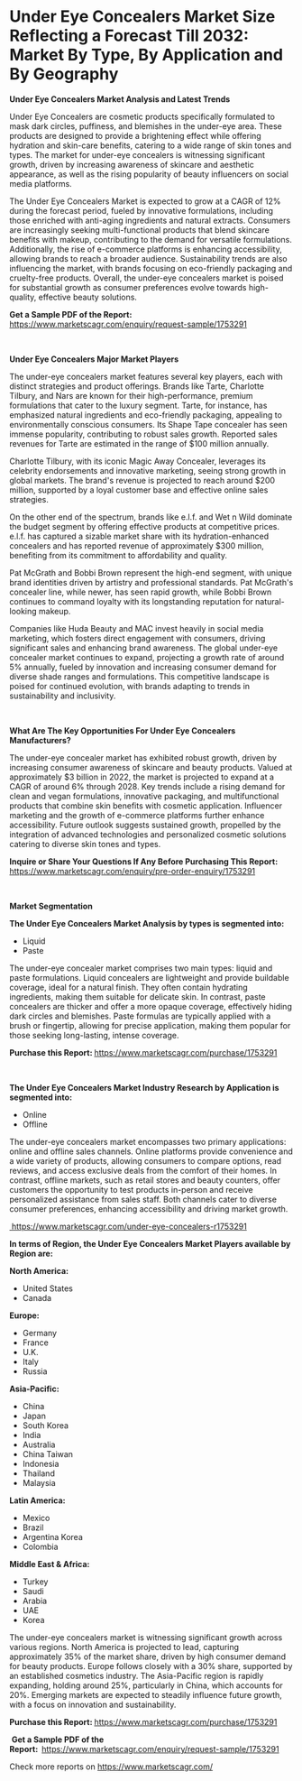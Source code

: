 <p><h1>Under Eye Concealers Market Size Reflecting a Forecast Till 2032: Market By Type, By Application and By Geography</h1></p><p><strong>Under Eye Concealers Market Analysis and Latest Trends</strong></p>
<p><p>Under Eye Concealers are cosmetic products specifically formulated to mask dark circles, puffiness, and blemishes in the under-eye area. These products are designed to provide a brightening effect while offering hydration and skin-care benefits, catering to a wide range of skin tones and types. The market for under-eye concealers is witnessing significant growth, driven by increasing awareness of skincare and aesthetic appearance, as well as the rising popularity of beauty influencers on social media platforms.</p><p>The Under Eye Concealers Market is expected to grow at a CAGR of 12% during the forecast period, fueled by innovative formulations, including those enriched with anti-aging ingredients and natural extracts. Consumers are increasingly seeking multi-functional products that blend skincare benefits with makeup, contributing to the demand for versatile formulations. Additionally, the rise of e-commerce platforms is enhancing accessibility, allowing brands to reach a broader audience. Sustainability trends are also influencing the market, with brands focusing on eco-friendly packaging and cruelty-free products. Overall, the under-eye concealers market is poised for substantial growth as consumer preferences evolve towards high-quality, effective beauty solutions.</p></p>
<p><strong>Get a Sample PDF of the Report:&nbsp;</strong> <a href="https://www.marketscagr.com/enquiry/request-sample/1753291?utm_campaign=2935&utm_medium=2&utm_source=Github&utm_content=ia&utm_term=04042025&utm_id=under-eye-concealers">https://www.marketscagr.com/enquiry/request-sample/1753291</a></p>
<p>&nbsp;</p>
<p><strong>Under Eye Concealers Major Market Players</strong></p>
<p><p>The under-eye concealers market features several key players, each with distinct strategies and product offerings. Brands like Tarte, Charlotte Tilbury, and Nars are known for their high-performance, premium formulations that cater to the luxury segment. Tarte, for instance, has emphasized natural ingredients and eco-friendly packaging, appealing to environmentally conscious consumers. Its Shape Tape concealer has seen immense popularity, contributing to robust sales growth. Reported sales revenues for Tarte are estimated in the range of $100 million annually.</p><p>Charlotte Tilbury, with its iconic Magic Away Concealer, leverages its celebrity endorsements and innovative marketing, seeing strong growth in global markets. The brand's revenue is projected to reach around $200 million, supported by a loyal customer base and effective online sales strategies.</p><p>On the other end of the spectrum, brands like e.l.f. and Wet n Wild dominate the budget segment by offering effective products at competitive prices. e.l.f. has captured a sizable market share with its hydration-enhanced concealers and has reported revenue of approximately $300 million, benefiting from its commitment to affordability and quality.</p><p>Pat McGrath and Bobbi Brown represent the high-end segment, with unique brand identities driven by artistry and professional standards. Pat McGrath's concealer line, while newer, has seen rapid growth, while Bobbi Brown continues to command loyalty with its longstanding reputation for natural-looking makeup.</p><p>Companies like Huda Beauty and MAC invest heavily in social media marketing, which fosters direct engagement with consumers, driving significant sales and enhancing brand awareness. The global under-eye concealer market continues to expand, projecting a growth rate of around 5% annually, fueled by innovation and increasing consumer demand for diverse shade ranges and formulations. This competitive landscape is poised for continued evolution, with brands adapting to trends in sustainability and inclusivity.</p></p>
<p>&nbsp;</p>
<p><strong>What Are The Key Opportunities For Under Eye Concealers Manufacturers?</strong></p>
<p><p>The under-eye concealer market has exhibited robust growth, driven by increasing consumer awareness of skincare and beauty products. Valued at approximately $3 billion in 2022, the market is projected to expand at a CAGR of around 6% through 2028. Key trends include a rising demand for clean and vegan formulations, innovative packaging, and multifunctional products that combine skin benefits with cosmetic application. Influencer marketing and the growth of e-commerce platforms further enhance accessibility. Future outlook suggests sustained growth, propelled by the integration of advanced technologies and personalized cosmetic solutions catering to diverse skin tones and types.</p></p>
<p><strong>Inquire or Share Your Questions If Any Before Purchasing This Report:</strong> <a href="https://www.marketscagr.com/enquiry/pre-order-enquiry/1753291?utm_campaign=2935&utm_medium=2&utm_source=Github&utm_content=ia&utm_term=04042025&utm_id=under-eye-concealers">https://www.marketscagr.com/enquiry/pre-order-enquiry/1753291</a></p>
<p>&nbsp;</p>
<p><strong>Market Segmentation</strong></p>
<p><strong>The Under Eye Concealers Market Analysis by types is segmented into:</strong></p>
<p><ul><li>Liquid</li><li>Paste</li></ul></p>
<p><p>The under-eye concealer market comprises two main types: liquid and paste formulations. Liquid concealers are lightweight and provide buildable coverage, ideal for a natural finish. They often contain hydrating ingredients, making them suitable for delicate skin. In contrast, paste concealers are thicker and offer a more opaque coverage, effectively hiding dark circles and blemishes. Paste formulas are typically applied with a brush or fingertip, allowing for precise application, making them popular for those seeking long-lasting, intense coverage.</p></p>
<p><strong>Purchase this Report:&nbsp;</strong><a href="https://www.marketscagr.com/purchase/1753291?utm_campaign=2935&utm_medium=2&utm_source=Github&utm_content=ia&utm_term=04042025&utm_id=under-eye-concealers">https://www.marketscagr.com/purchase/1753291</a></p>
<p>&nbsp;</p>
<p><strong>The Under Eye Concealers Market Industry Research by Application is segmented into:</strong></p>
<p><ul><li>Online</li><li>Offline</li></ul></p>
<p><p>The under-eye concealers market encompasses two primary applications: online and offline sales channels. Online platforms provide convenience and a wide variety of products, allowing consumers to compare options, read reviews, and access exclusive deals from the comfort of their homes. In contrast, offline markets, such as retail stores and beauty counters, offer customers the opportunity to test products in-person and receive personalized assistance from sales staff. Both channels cater to diverse consumer preferences, enhancing accessibility and driving market growth.</p></p>
<p><a href="https://www.marketscagr.com/under-eye-concealers-r1753291?utm_campaign=2935&utm_medium=2&utm_source=Github&utm_content=ia&utm_term=04042025&utm_id=under-eye-concealers">&nbsp;https://www.marketscagr.com/under-eye-concealers-r1753291</a></p>
<p><strong>In terms of Region, the Under Eye Concealers Market Players available by Region are:</strong></p>
<p>
    <p> <strong> North America: </strong>
        <ul>
            <li>United States</li>
            <li>Canada</li>
        </ul>
        </p> 
    <p> <strong> Europe: </strong>
        <ul>
            <li>Germany</li>
            <li>France</li>
            <li>U.K.</li>
            <li>Italy</li>
            <li>Russia</li>
        </ul>
        </p> 
    <p> <strong> Asia-Pacific: </strong>
        <ul>
            <li>China</li>
            <li>Japan</li>
            <li>South Korea</li>
            <li>India</li>
            <li>Australia</li>
            <li>China Taiwan</li>
            <li>Indonesia</li>
            <li>Thailand</li>
            <li>Malaysia</li>
        </ul>
        </p> 
    <p> <strong> Latin America: </strong>
        <ul>
            <li>Mexico</li>
            <li>Brazil</li>
            <li>Argentina Korea</li>
            <li>Colombia</li>
        </ul>
        </p> 
    <p> <strong> Middle East & Africa: </strong>
        <ul>
            <li>Turkey</li>
            <li>Saudi</li>
            <li>Arabia</li>
            <li>UAE</li>
            <li>Korea</li>
        </ul>
    </p>
    </p>
<p><p>The under-eye concealers market is witnessing significant growth across various regions. North America is projected to lead, capturing approximately 35% of the market share, driven by high consumer demand for beauty products. Europe follows closely with a 30% share, supported by an established cosmetics industry. The Asia-Pacific region is rapidly expanding, holding around 25%, particularly in China, which accounts for 20%. Emerging markets are expected to steadily influence future growth, with a focus on innovation and sustainability.</p></p>
<p><strong>Purchase this Report: </strong><a href="https://www.marketscagr.com/purchase/1753291?utm_campaign=2935&utm_medium=2&utm_source=Github&utm_content=ia&utm_term=04042025&utm_id=under-eye-concealers">https://www.marketscagr.com/purchase/1753291</a></p>
<p>&nbsp;<strong>Get a Sample PDF of the Report:&nbsp;&nbsp;</strong><a href="https://www.marketscagr.com/enquiry/request-sample/1753291?utm_campaign=2935&utm_medium=2&utm_source=Github&utm_content=ia&utm_term=04042025&utm_id=under-eye-concealers">https://www.marketscagr.com/enquiry/request-sample/1753291</a></p>
<p><strong></strong></p>
<p>Check more reports on <a href="https://www.marketscagr.com/?utm_campaign=2935&utm_medium=2&utm_source=Github&utm_content=ia&utm_term=04042025&utm_id=under-eye-concealers">https://www.marketscagr.com/</a></p>